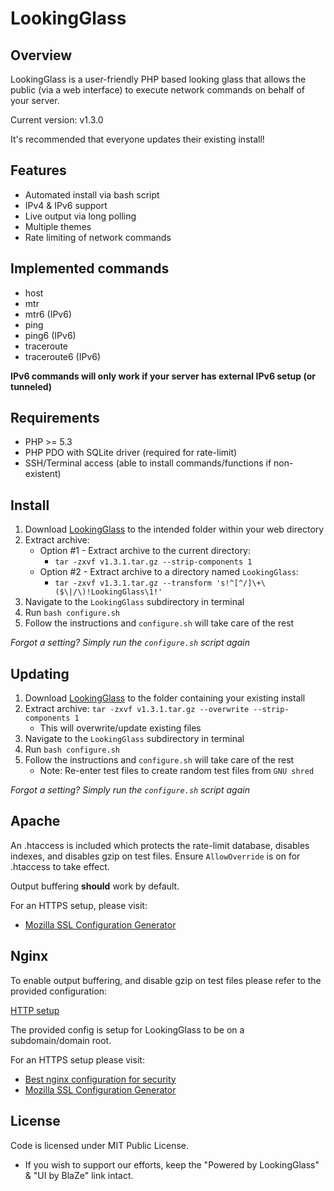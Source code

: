 # LookingGlass

## Overview

LookingGlass is a user-friendly PHP based looking glass that allows the public (via a web interface) to execute network
commands on behalf of your server.

Current version: v1.3.0

It's recommended that everyone updates their existing install!

## Features

* Automated install via bash script
* IPv4 & IPv6 support
* Live output via long polling
* Multiple themes
* Rate limiting of network commands

## Implemented commands

* host
* mtr
* mtr6 (IPv6)
* ping
* ping6 (IPv6)
* traceroute
* traceroute6 (IPv6)

__IPv6 commands will only work if your server has external IPv6 setup (or tunneled)__

## Requirements

* PHP >= 5.3
* PHP PDO with SQLite driver (required for rate-limit)
* SSH/Terminal access (able to install commands/functions if non-existent)

## Install

1. Download [LookingGlass](https://github.com/telephone/LookingGlass/archive/v1.3.0.tar.gz) to the intended
folder within your web directory
2. Extract archive:
    - Option #1 - Extract archive to the current directory:
        - `tar -zxvf v1.3.1.tar.gz --strip-components 1`
    - Option #2 - Extract archive to a directory named `LookingGlass`:
        - `tar -zxvf v1.3.1.tar.gz --transform 's!^[^/]\+\($\|/\)!LookingGlass\1!'`
3. Navigate to the `LookingGlass` subdirectory in terminal
4. Run `bash configure.sh`
5. Follow the instructions and `configure.sh` will take care of the rest

_Forgot a setting? Simply run the `configure.sh` script again_

## Updating

1. Download [LookingGlass](https://github.com/telephone/LookingGlass/archive/v1.3.0.tar.gz) to the folder containing
your existing install
2. Extract archive: `tar -zxvf v1.3.1.tar.gz --overwrite --strip-components 1`
    - This will overwrite/update existing files
3. Navigate to the `LookingGlass` subdirectory in terminal
4. Run `bash configure.sh`
5. Follow the instructions and `configure.sh` will take care of the rest
    - Note: Re-enter test files to create random test files from `GNU shred`

_Forgot a setting? Simply run the `configure.sh` script again_

## Apache

An .htaccess is included which protects the rate-limit database, disables indexes, and disables gzip on test files.
Ensure `AllowOverride` is on for .htaccess to take effect.

Output buffering __should__ work by default.

For an HTTPS setup, please visit:
- [Mozilla SSL Configuration Generator](https://mozilla.github.io/server-side-tls/ssl-config-generator/)

## Nginx

To enable output buffering, and disable gzip on test files please refer to the provided configuration:

[HTTP setup](LookingGlass/lookingglass-http.nginx.conf)

The provided config is setup for LookingGlass to be on a subdomain/domain root.

For an HTTPS setup please visit:
- [Best nginx configuration for security](http://tautt.com/best-nginx-configuration-for-security/)
- [Mozilla SSL Configuration Generator](https://mozilla.github.io/server-side-tls/ssl-config-generator/)

## License

Code is licensed under MIT Public License.

* If you wish to support our efforts, keep the "Powered by LookingGlass" & "UI by BlaZe" link intact.
